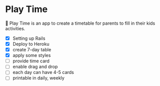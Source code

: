 # Play Time

📅 Play Time is an app to create a timetable for parents to fill in their kids activities.

- [x] Setting up Rails
- [x] Deploy to Heroku
- [x] create 7-day table
- [x] apply some styles
- [ ] provide time card
- [ ] enable drag and drop
- [ ] each day can have 4-5 cards
- [ ] printable in daily, weekly
